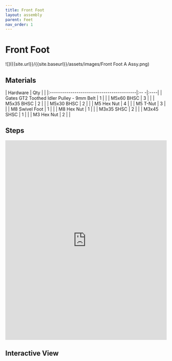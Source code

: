 ```yaml
---
title: Front Foot
layout: assembly
parent: Feet
nav_order: 1
---
```


# Front Foot
![]({{site.url}}/{{site.baseurl}}/assets/images/Front Foot A Assy.png)

## Materials

| Hardware                                  | Qty |     |
|:------------------------------------------|:-- -|:----|
| Gates GT2 Toothed Idler Pulley - 9mm Belt | 1   |  |
| M5x60 BHSC                                | 3   |  |
| M5x35 BHSC                                | 2   |  |
| M5x30 BHSC                                | 2   |  |
| M5 Hex Nut                                | 4   |  |
| M5 T-Nut                                  | 3   |  |
| M8 Swivel Foot                            | 1   |  |
| M8 Hex Nut                                | 1   |  |
| M3x35 SHSC                                | 2   |  |
| M3x45 SHSC                                | 1   |  |
| M3 Hex Nut                                | 2   |  |

## Steps

<iframe style='width:100%; height:621px;' src="https://www.youtube.com/embed/BFysg58AneA?si=BnFOLAoJyxAxuOTr" title="YouTube video player" frameborder="0" allow="accelerometer; autoplay; clipboard-write; encrypted-media; gyroscope; picture-in-picture; web-share" referrerpolicy="strict-origin-when-cross-origin" allowfullscreen></iframe>


## Interactive View
<div class="online_3d_viewer"
    model="{{site.url}}/{{site.baseurl}}/assets/3d/front_foot_assy.wrl"
    backgroundcolor="244, 246, 250">
</div>
